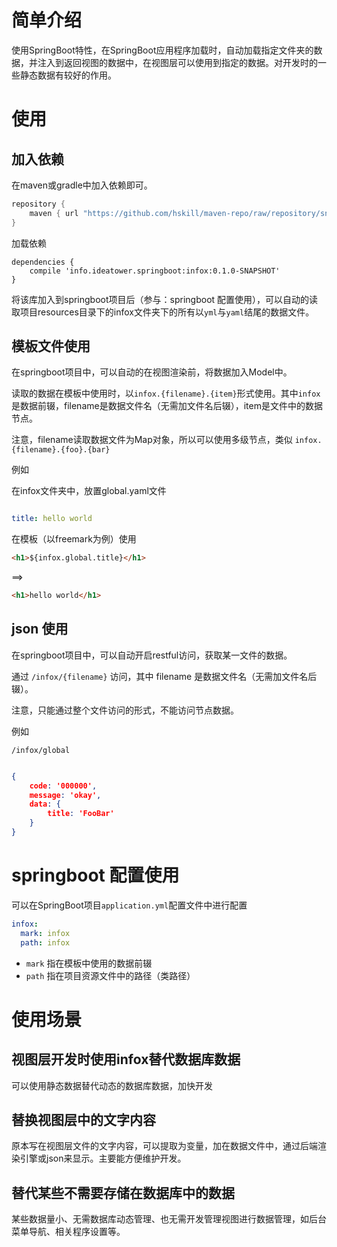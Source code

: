 # 简单介绍

使用SpringBoot特性，在SpringBoot应用程序加载时，自动加载指定文件夹的数据，并注入到返回视图的数据中，在视图层可以使用到指定的数据。对开发时的一些静态数据有较好的作用。

# 使用

## 加入依赖

在maven或gradle中加入依赖即可。

```gradle
repository {
    maven { url "https://github.com/hskill/maven-repo/raw/repository/snapshots" }
}
```

加载依赖
```
dependencies {
    compile 'info.ideatower.springboot:infox:0.1.0-SNAPSHOT'
}
```

将该库加入到springboot项目后（参与：springboot 配置使用），可以自动的读取项目resources目录下的infox文件夹下的所有以`yml`与`yaml`结尾的数据文件。


## 模板文件使用

在springboot项目中，可以自动的在视图渲染前，将数据加入Model中。

读取的数据在模板中使用时，以`infox.{filename}.{item}`形式使用。其中`infox`是数据前辍，filename是数据文件名（无需加文件名后辍），item是文件中的数据节点。

注意，filename读取数据文件为Map对象，所以可以使用多级节点，类似 `infox.{filename}.{foo}.{bar}`

例如

在infox文件夹中，放置global.yaml文件

```yaml

title: hello world
```

在模板（以freemark为例）使用

```html
<h1>${infox.global.title}</h1>
```
==>
```html
<h1>hello world</h1>
```

## json 使用

在springboot项目中，可以自动开启restful访问，获取某一文件的数据。

通过 `/infox/{filename}` 访问，其中 filename 是数据文件名（无需加文件名后辍）。

注意，只能通过整个文件访问的形式，不能访问节点数据。

例如

`/infox/global`

```json

{
    code: '000000',
    message: 'okay',
    data: {
        title: 'FooBar'
    }
}

```



# springboot 配置使用

可以在SpringBoot项目`application.yml`配置文件中进行配置

```yaml
infox:
  mark: infox
  path: infox
```

- `mark` 指在模板中使用的数据前辍
- `path` 指在项目资源文件中的路径（类路径）

# 使用场景

## 视图层开发时使用infox替代数据库数据

可以使用静态数据替代动态的数据库数据，加快开发

## 替换视图层中的文字内容

原本写在视图层文件的文字内容，可以提取为变量，加在数据文件中，通过后端渲染引擎或json来显示。主要能方便维护开发。

## 替代某些不需要存储在数据库中的数据

某些数据量小、无需数据库动态管理、也无需开发管理视图进行数据管理，如后台菜单导航、相关程序设置等。